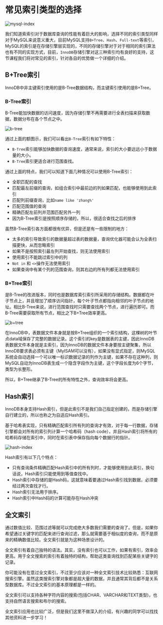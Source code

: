 # 常见索引类型的选择

![mysql-index](https://tva1.sinaimg.cn/large/008i3skNgy1grdkkzp83rj307s050aa0.jpg)

我们知道索索引对于数据库查询的性能有着巨大的影响，选择不同的索引类型同样对于MySQL来说意义重大，目前MySQL支持`B+Tree`、`Hash`、`Full-text`等索引，MySQL的索引是在存储引擎层实现的，不同的存储引擎对于对于相同的索引算法也有不同的实现方式，目前，`InnoDB`存储引擎对这三种索引均有良好的支持，这节课程我们将对常见的索引，针对各自的优势做一个详细的介绍。

## B+Tree索引

InnoDB中非主键索引使用的是B-Tree数据结构，而主键索引使用的是B+Tree。

### B-Tree索引

B-Tree能加快数据的访问速度，因为存储引擎不再需要进行全表扫描来获取数据，数据分布在各个节点之中。

![b-tree](https://tva1.sinaimg.cn/large/008i3skNgy1gt3pc6z8xnj30lp0ar3ys.jpg)

通过上面的额图示，我们可以看出`B-Tree`索引有如下特性：

* `B-Tree`索引能够加快数据的查询速度，通常来说，索引的大小要远远小于数据量的大小。
* `B-Tree`索引更适合进行范围查找。

通过上面的特点，我们可以知道下面几种情况可以使用B-Tree索引：

* 全职匹配的查找
* 匹配最左前缀的查询，如组合索引中最前边的列如果匹配，也能够使用到此索引
* 匹配列前缀查询，比如`name like 'zhang%'`
* 匹配范围值的查询
* 精确匹配左前列并范围匹配另外一列
* 因为B-Tree索引是按照顺序存储的，所以，很适合查找之后的排序

虽然B-Tree索引各方面都很有优异，但是还是有一些限制的地方：

* 太多的索引导致索引的数据量超过表的数据量，查询优化器可能会认为全表扫描更快，从而忽略索引
* 如果不是按照索引最左列开始查找，则无法使用索引
* 使用索引不能跳过索引中的列
* `Not in` 和 `<>`操作无法使用索引
* 如果查询中有某个列的范围查询，则其右边的所有列都无法使用索引 

### B+Tree索引

是B-Tree的改进版本，同时也是数据库索引索引所采用的存储结构。数据都在叶子节点上，并且增加了顺序访问指针，每个叶子节点都指向相邻的叶子节点的地址。相比B-Tree来说，进行范围查找时只需要查找两个节点，进行遍历即可。而B-Tree需要获取所有节点，相比之下B+Tree效率更高。

![b+tree](https://tva1.sinaimg.cn/large/008i3skNgy1gt3pliiw88j30mm0b3gm0.jpg)

在InnoDB中，表数据文件本身就是按B+Tree组织的一个索引结构，这棵树的叶节点data域保存了完整的数据记录。这个索引的key是数据表的主键，因此InnoDB表数据文件本身就是主索引，因为InnoDB的数据文件本身要按主键聚集，所以InnoDB要求表必须有主键（MyISAM可以没有），如果没有显式指定，则MySQL系统会自动选择一个可以唯一标识数据记录的列作为主键，如果不存在这种列，则MySQL自动为InnoDB表生成一个隐含字段作为主键，这个字段长度为6个字节，类型为长整形。

所以，B+Tree继承了B-Tree的所有特性之外，查询效率将会更高。

## Hash索引

InnoDB本身支持Hash索引，但是此索引不是我们自己指定创建的，而是存储引擎自行建立的，所以也称之为自适应Hash索引。

基于哈希表实现，只有精确匹配索引所有列的查询才有效，对于每一行数据，存储引擎都会对所有的索引列计算一个哈希码（hash code），并且Hash索引将所有的哈希码存储在索引中，同时在索引表中保存指向每个数据行的指针。

![hash-index](https://tva1.sinaimg.cn/large/008i3skNgy1gt3qe51kt2j30r80ckmys.jpg)

Hash索引有以下几个特点：

* 只有查询条件精确匹配Hash索引中的所有列时，才能够使用到此索引，换句话说，Hash索引只能使用到等值查找中。
* Hash索引中存储的是Hash码，这就意味着要通过Hash索引找到数据，必须要经过两次查找才行。
* Hash索引无法用于排序。
* Hash索引中Hash码的计算可能存在Hash冲突

## 全文索引

通过数值比较、范围过滤等就可以完成绝大多数我们需要的查询了。但是，如果你希望通过关键字的匹配来进行查询过滤，那么就需要基于相似度的查询，而不是原来的精确数值比较。全文索引就是为这种场景设计的。

全文索引有着自己独特的语法。其实，没有索引也可以工作，如果有索引，效率会更高。用于全文搜索的索引有着独特的结构，帮助这类查询找到匹配某些关键字的记录。

你可能没有在意过全文索引，不过至少应该对一种全文索引技术比较熟悉：互联网搜索引擎。虽然这类搜索引擎对象都是超大量的数据，并且通常其背后都不是关系型数据库。不过全文索引的基本原理都是一样的。

全文索引可以支持各种字符内容的搜索(包括CHAR、VARCHAR和TEXT类型)，也支持自然语言搜索和布尔的搜索。

全文索引应用也比较广泛，但是我们这里不做深入的介绍，有兴趣的同学可以找找其他资料进一步学习！



